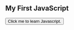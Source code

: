 <!DOCTYPE html>
<html>
<body>

<h2>My First JavaScript</h2>

<button type="button"
onclick="document.getElementById('demo').innerHTML = Date()">
Click me to learn Javascript.</button>

<p id="demo"></p>

</body>
</html> 
